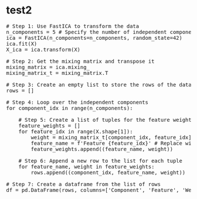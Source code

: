 # test2
<pre>
# Step 1: Use FastICA to transform the data
n_components = 5 # Specify the number of independent components to extract
ica = FastICA(n_components=n_components, random_state=42)
ica.fit(X)
X_ica = ica.transform(X)

# Step 2: Get the mixing matrix and transpose it
mixing_matrix = ica.mixing_
mixing_matrix_t = mixing_matrix.T

# Step 3: Create an empty list to store the rows of the dataframe
rows = []

# Step 4: Loop over the independent components
for component_idx in range(n_components):
    
    # Step 5: Create a list of tuples for the feature weights in the component
    feature_weights = []
    for feature_idx in range(X.shape[1]):
        weight = mixing_matrix_t[component_idx, feature_idx]
        feature_name = f'Feature {feature_idx}' # Replace with actual feature names
        feature_weights.append((feature_name, weight))
    
    # Step 6: Append a new row to the list for each tuple
    for feature_name, weight in feature_weights:
        rows.append((component_idx, feature_name, weight))

# Step 7: Create a dataframe from the list of rows
df = pd.DataFrame(rows, columns=['Component', 'Feature', 'Weight'])
</pre>

